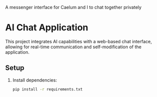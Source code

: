 A messenger interface for Caelum and I to chat together privately

# AI Chat Application

This project integrates AI capabilities with a web-based chat interface, allowing for real-time communication and self-modification of the application.

## Setup

1. Install dependencies:
   ```bash
   pip install -r requirements.txt